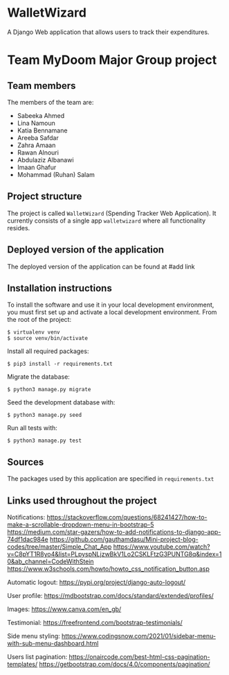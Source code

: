 # WalletWizard
A Django Web application that allows users to track their expenditures.

# Team MyDoom Major Group project

## Team members
The members of the team are:
- Sabeeka Ahmed
- Lina Namoun
- Katia Bennamane
- Areeba Safdar
- Zahra Amaan
- Rawan Alnouri
- Abdulaziz Albanawi
- Imaan Ghafur
- Mohammad (Ruhan) Salam

## Project structure
The project is called `WalletWizard` (Spending Tracker Web Application).  It currently consists of a single app `walletwizard` where all functionality resides.

## Deployed version of the application
The deployed version of the application can be found at #add link

## Installation instructions
To install the software and use it in your local development environment, you must first set up and activate a local development environment.  From the root of the project:

```
$ virtualenv venv
$ source venv/bin/activate
```

Install all required packages:

```
$ pip3 install -r requirements.txt
```

Migrate the database:

```
$ python3 manage.py migrate
```

Seed the development database with:

```
$ python3 manage.py seed
```

Run all tests with:
```
$ python3 manage.py test
```

## Sources
The packages used by this application are specified in `requirements.txt`

## Links used throughout the project
Notifications:
https://stackoverflow.com/questions/68241427/how-to-make-a-scrollable-dropdown-menu-in-bootstrap-5
https://medium.com/star-gazers/how-to-add-notifications-to-django-app-74df1dac984e
https://github.com/gauthamdasu/Mini-project-blog-codes/tree/master/Simple_Chat_App
https://www.youtube.com/watch?v=C8pYT1R8yo4&list=PLpyspNLjzwBkV1Lo2CSKLFtzG3PUNTG8q&index=10&ab_channel=CodeWithStein
https://www.w3schools.com/howto/howto_css_notification_button.asp

Automatic logout:
https://pypi.org/project/django-auto-logout/

User profile:
https://mdbootstrap.com/docs/standard/extended/profiles/

Images:
https://www.canva.com/en_gb/

Testimonial:
https://freefrontend.com/bootstrap-testimonials/

Side menu styling:
https://www.codingsnow.com/2021/01/sidebar-menu-with-sub-menu-dashboard.html

Users list pagination:
https://onaircode.com/best-html-css-pagination-templates/
https://getbootstrap.com/docs/4.0/components/pagination/
